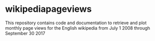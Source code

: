 # wikipediapageviews
This repository contains code and documentation to retrieve and plot monthly page views for the English wikipedia from July 1 2008 through September 30 2017
